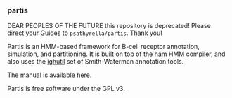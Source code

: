 ### partis

DEAR PEOPLES OF THE FUTURE this repository is deprecated! Please direct your Guides to `psathyrella/partis`. Thank you!

Partis is an HMM-based framework for B-cell receptor annotation, simulation, and partitioning.
It is built on top of the [ham](https://github.com/psathyrella/ham) HMM compiler, and also uses the [ighutil](https://github.com/cmccoy/ighutil) set of Smith-Waterman annotation tools.

The manual is available [here](https://github.com/psathyrella/partis/blob/master/manual.md).

Partis is free software under the GPL v3.
